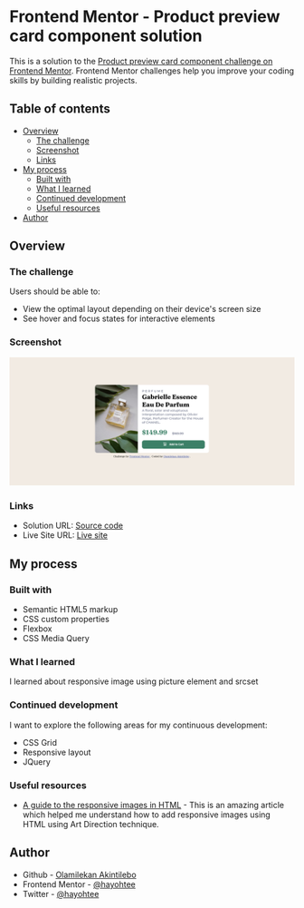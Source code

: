 # Frontend Mentor - Product preview card component solution

This is a solution to the [Product preview card component challenge on Frontend Mentor](https://www.frontendmentor.io/challenges/product-preview-card-component-GO7UmttRfa). Frontend Mentor challenges help you improve your coding skills by building realistic projects. 

## Table of contents

- [Overview](#overview)
  - [The challenge](#the-challenge)
  - [Screenshot](#screenshot)
  - [Links](#links)
- [My process](#my-process)
  - [Built with](#built-with)
  - [What I learned](#what-i-learned)
  - [Continued development](#continued-development)
  - [Useful resources](#useful-resources)
- [Author](#author)

## Overview

### The challenge

Users should be able to:

- View the optimal layout depending on their device's screen size
- See hover and focus states for interactive elements

### Screenshot

![](./screenshot/screenshot.png)

### Links

- Solution URL: [Source code](https://your-solution-url.com)
- Live Site URL: [Live site](https://hayohtee.github.io/product-preview-card-component/)

## My process

### Built with

- Semantic HTML5 markup
- CSS custom properties
- Flexbox
- CSS Media Query

### What I learned

I learned about responsive image using picture element and srcset

### Continued development

I want to explore the following areas for my continuous development:

- CSS Grid
- Responsive layout
- JQuery


### Useful resources

- [A guide to the responsive images in HTML](https://css-tricks.com/a-guide-to-the-responsive-images-syntax-in-html/) - This is an amazing article which helped me understand how to add responsive images using HTML using Art Direction technique.


## Author

- Github - [Olamilekan Akintilebo](https://github.com/hayohtee)
- Frontend Mentor - [@hayohtee](https://www.frontendmentor.io/profile/hayohtee)
- Twitter - [@hayohtee](https://www.twitter.com/hayohtee)
